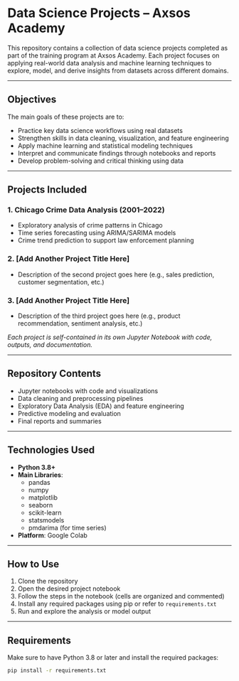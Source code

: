 # Data Science Projects – Axsos Academy

This repository contains a collection of data science projects completed as part of the training program at Axsos Academy. Each project focuses on applying real-world data analysis and machine learning techniques to explore, model, and derive insights from datasets across different domains.

---

## Objectives

The main goals of these projects are to:

- Practice key data science workflows using real datasets  
- Strengthen skills in data cleaning, visualization, and feature engineering  
- Apply machine learning and statistical modeling techniques  
- Interpret and communicate findings through notebooks and reports  
- Develop problem-solving and critical thinking using data

---

## Projects Included

### 1. Chicago Crime Data Analysis (2001–2022)
- Exploratory analysis of crime patterns in Chicago  
- Time series forecasting using ARIMA/SARIMA models  
- Crime trend prediction to support law enforcement planning

### 2. [Add Another Project Title Here]
- Description of the second project goes here (e.g., sales prediction, customer segmentation, etc.)

### 3. [Add Another Project Title Here]
- Description of the third project goes here (e.g., product recommendation, sentiment analysis, etc.)

*Each project is self-contained in its own Jupyter Notebook with code, outputs, and documentation.*

---

## Repository Contents

- Jupyter notebooks with code and visualizations  
- Data cleaning and preprocessing pipelines  
- Exploratory Data Analysis (EDA) and feature engineering  
- Predictive modeling and evaluation  
- Final reports and summaries

---

## Technologies Used

- **Python 3.8+**
- **Main Libraries**:
  - pandas  
  - numpy  
  - matplotlib  
  - seaborn  
  - scikit-learn  
  - statsmodels  
  - pmdarima (for time series)
- **Platform**: Google Colab

---

## How to Use

1. Clone the repository  
2. Open the desired project notebook  
3. Follow the steps in the notebook (cells are organized and commented)  
4. Install any required packages using pip or refer to `requirements.txt`  
5. Run and explore the analysis or model output  

---

## Requirements

Make sure to have Python 3.8 or later and install the required packages:

```bash
pip install -r requirements.txt
